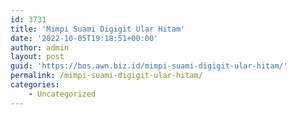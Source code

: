 ```yaml
---
id: 3731
title: 'Mimpi Suami Digigit Ular Hitam'
date: '2022-10-05T19:18:51+00:00'
author: admin
layout: post
guid: 'https://bos.awn.biz.id/mimpi-suami-digigit-ular-hitam/'
permalink: /mimpi-suami-digigit-ular-hitam/
categories:
    - Uncategorized
---
```


